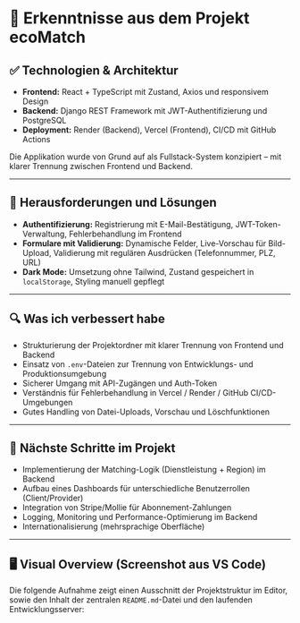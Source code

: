# 🧠 Erkenntnisse aus dem Projekt ecoMatch

## ✅ Technologien & Architektur

- **Frontend:** React + TypeScript mit Zustand, Axios und responsivem Design  
- **Backend:** Django REST Framework mit JWT-Authentifizierung und PostgreSQL  
- **Deployment:** Render (Backend), Vercel (Frontend), CI/CD mit GitHub Actions  

Die Applikation wurde von Grund auf als Fullstack-System konzipiert – mit klarer Trennung zwischen Frontend und Backend.

---

## 🧩 Herausforderungen und Lösungen

- **Authentifizierung:** Registrierung mit E-Mail-Bestätigung, JWT-Token-Verwaltung, Fehlerbehandlung im Frontend  
- **Formulare mit Validierung:** Dynamische Felder, Live-Vorschau für Bild-Upload, Validierung mit regulären Ausdrücken (Telefonnummer, PLZ, URL)  
- **Dark Mode:** Umsetzung ohne Tailwind, Zustand gespeichert in `localStorage`, Styling manuell gepflegt  

---

## 🔍 Was ich verbessert habe

- Strukturierung der Projektordner mit klarer Trennung von Frontend und Backend  
- Einsatz von `.env`-Dateien zur Trennung von Entwicklungs- und Produktionsumgebung  
- Sicherer Umgang mit API-Zugängen und Auth-Token  
- Verständnis für Fehlerbehandlung in Vercel / Render / GitHub CI/CD-Umgebungen  
- Gutes Handling von Datei-Uploads, Vorschau und Löschfunktionen  

---

## 🧭 Nächste Schritte im Projekt

- Implementierung der Matching-Logik (Dienstleistung + Region) im Backend  
- Aufbau eines Dashboards für unterschiedliche Benutzerrollen (Client/Provider)  
- Integration von Stripe/Mollie für Abonnement-Zahlungen  
- Logging, Monitoring und Performance-Optimierung im Backend  
- Internationalisierung (mehrsprachige Oberfläche)  

---

## 🖥️ Visual Overview (Screenshot aus VS Code)

Die folgende Aufnahme zeigt einen Ausschnitt der Projektstruktur im Editor, sowie den Inhalt der zentralen `README.md`-Datei und den laufenden Entwicklungsserver:


